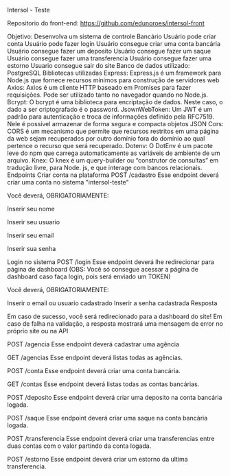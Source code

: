 Intersol - Teste 

Repositorio do front-end: https://github.com/edunoroes/intersol-front


Objetivo: Desenvolva um sistema de controle Bancário
Usuário pode criar conta
Usuário pode fazer login
Usuário consegue criar uma conta bancária
Usuário consegue fazer um deposito
Usuário consegue fazer um saque
Usuário consegue fazer uma transferencia
Usuário consegue fazer uma estorno
Usuario consegue sair do site
Banco de dados utilizado:
PostgreSQL
Bibliotecas utilizadas
Express: Express.js é um framework para Node.js que fornece recursos mínimos para construção de servidores web
Axios: Axios é um cliente HTTP baseado em Promises para fazer requisições. Pode ser utilizado tanto no navegador quando no Node.js.
Bcrypt: O bcrypt é uma biblioteca para encriptação de dados. Neste caso, o dado a ser criptografado é o password.
JsownWebToken: Um JWT é um padrão para autenticação e troca de informações definido pela RFC7519. Nele é possível armazenar de forma segura e compacta objetos JSON
Cors: CORS é um mecanismo que permite que recursos restritos em uma página da web sejam recuperados por outro domínio fora do domínio ao qual pertence o recurso que será recuperado.
Dotenv: O DotEnv é um pacote leve do npm que carrega automaticamente as variáveis de ambiente de um arquivo.
Knex: O knex é um query-builder ou “construtor de consultas” em tradução livre, para Node. js, e que interage com bancos relacionais.
Endpoints
Criar conta na plataforma
POST /cadastro
Esse endpoint deverá criar uma conta no sistema "intersol-teste"

Você deverá, OBRIGATORIAMENTE:

Inserir seu nome

Inserir seu usuario

Inserir seu email

Inserir sua senha


Login no sistema
POST /login
Esse endpoint deverá lhe redirecionar para página de dashboard (OBS: Você só consegue acessar a página de dashboard caso faça login, pois será enviado um TOKEN)

Você deverá, OBRIGATORIAMENTE:

Inserir o email ou usuario cadastrado
Inserir a senha cadastrada
Resposta

Em caso de sucesso, você será redirecionado para a dashboard do site! Em caso de falha na validação, a resposta mostrará uma mensagem de error no próprio site ou na API


POST /agencia
Esse endpoint deverá cadastrar uma agência


GET /agencias
Esse endpoint deverá listas todas as agências.

POST /conta
Esse endpoint deverá criar uma conta bancária.

GET /contas
Esse endpoint deverá listas todas as contas bancárias.

POST /deposito
Esse endpoint deverá criar uma deposito na conta bancária logada.

POST /saque
Esse endpoint deverá criar uma saque na conta bancária logada.

POST /transferencia
Esse endpoint deverá criar uma transferencias entre duas contas com o valor partindo da conta logada.

POST /estorno
Esse endpoint deverá criar um estorno da ultima transferencia.




